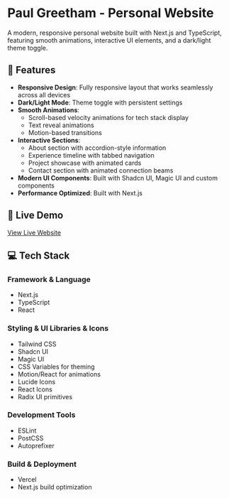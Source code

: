 # Paul Greetham - Personal Website

A modern, responsive personal website built with Next.js and TypeScript, featuring smooth animations, interactive UI elements, and a dark/light theme toggle.

## 🌟 Features

- **Responsive Design**: Fully responsive layout that works seamlessly across all devices
- **Dark/Light Mode**: Theme toggle with persistent settings
- **Smooth Animations**: 
  - Scroll-based velocity animations for tech stack display
  - Text reveal animations
  - Motion-based transitions
- **Interactive Sections**:
  - About section with accordion-style information
  - Experience timeline with tabbed navigation
  - Project showcase with animated cards
  - Contact section with animated connection beams
- **Modern UI Components**: Built with Shadcn UI, Magic UI and custom components
- **Performance Optimized**: Built with Next.js

## 🚀 Live Demo

[View Live Website](https://paul-greetham.vercel.app)

## 💻 Tech Stack

### Framework & Language
- Next.js
- TypeScript
- React

### Styling & UI Libraries & Icons
- Tailwind CSS
- Shadcn UI
- Magic UI
- CSS Variables for theming
- Motion/React for animations
- Lucide Icons
- React Icons
- Radix UI primitives

### Development Tools
- ESLint
- PostCSS
- Autoprefixer

### Build & Deployment
- Vercel
- Next.js build optimization
